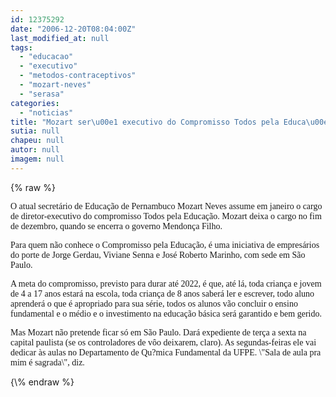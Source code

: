 ```yaml
---
id: 12375292
date: "2006-12-20T08:04:00Z"
last_modified_at: null
tags:
  - "educacao"
  - "executivo"
  - "metodos-contraceptivos"
  - "mozart-neves"
  - "serasa"
categories:
  - "noticias"
title: "Mozart ser\u00e1 executivo do Compromisso Todos pela Educa\u00e7\u00e3o"
sutia: null
chapeu: null
autor: null
imagem: null
---
```

{\% raw %}
<p><FONT face=Verdana></p>
<p><P>O atual secretário de Educação de Pernambuco Mozart Neves assume em janeiro o cargo de diretor-executivo do compromisso Todos pela Educação. Mozart deixa o cargo no fim de dezembro, quando se encerra o governo Mendonça Filho.</P></p>
<p><P>Para quem não conhece o Compromisso pela Educação, é uma iniciativa de empresários do porte de Jorge Gerdau, Viviane Senna e José Roberto Marinho, com sede em São Paulo. </P></p>
<p><P>A meta do compromisso, previsto para durar até 2022, é que, até lá, toda criança e jovem de 4 a 17 anos estará na escola, toda criança de 8 anos saberá ler e escrever, todo aluno aprenderá o que é apropriado para sua série, todos os alunos vão concluir o ensino fundamental e o médio e o investimento na educação básica será garantido e bem gerido.</P></p>
<p><P>Mas Mozart não pretende ficar só em São Paulo. Dará expediente de terça a sexta na capital paulista (se os controladores de vôo deixarem, claro). As segundas-feiras ele vai dedicar às aulas no Departamento de Qu?mica Fundamental da UFPE. \"Sala de aula pra mim é sagrada\", diz.</FONT></P> </p>
{\% endraw %}